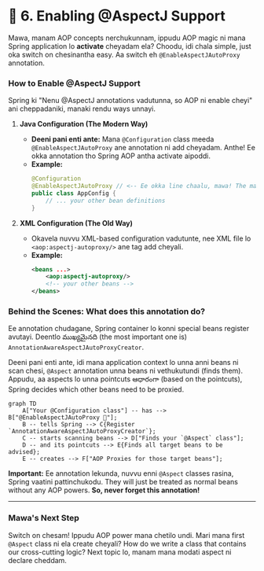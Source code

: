 # 📜 6. Enabling @AspectJ Support

Mawa, manam AOP concepts nerchukunnam, ippudu AOP magic ni mana Spring application lo **activate** cheyadam ela? Choodu, idi chala simple, just oka switch on chesinantha easy. Aa switch eh `@EnableAspectJAutoProxy` annotation.

### How to Enable @AspectJ Support

Spring ki "Nenu @AspectJ annotations vadutunna, so AOP ni enable cheyi" ani cheppadaniki, manaki rendu ways unnayi.

1.  **Java Configuration (The Modern Way)**
    *   **Deeni pani enti ante:** Mana `@Configuration` class meeda `@EnableAspectJAutoProxy` ane annotation ni add cheyadam. Anthe! Ee okka annotation tho Spring AOP antha activate aipoddi.
    *   **Example:**
        ```java
        @Configuration
        @EnableAspectJAutoProxy // <-- Ee okka line chaalu, mawa! The magic switch!
        public class AppConfig {
            // ... your other bean definitions
        }
        ```

2.  **XML Configuration (The Old Way)**
    *   Okavela nuvvu XML-based configuration vadutunte, nee XML file lo `<aop:aspectj-autoproxy/>` ane tag add cheyali.
    *   **Example:**
        ```xml
        <beans ...>
            <aop:aspectj-autoproxy/>
            <!-- your other beans -->
        </beans>
        ```

### Behind the Scenes: What does this annotation do?

Ee annotation chudagane, Spring container lo konni special beans register avutayi. Deentlo ముఖ్యమైనది (the most important one is) `AnnotationAwareAspectJAutoProxyCreator`.

Deeni pani enti ante, idi mana application context lo unna anni beans ni scan chesi, `@Aspect` annotation unna beans ni vethukutundi (finds them). Appudu, aa aspects lo unna pointcuts ఆధారంగా (based on the pointcuts), Spring decides which other beans need to be proxied.

```mermaid
graph TD
    A["Your @Configuration class"] -- has --> B["@EnableAspectJAutoProxy 🚀"];
    B -- tells Spring --> C{Register `AnnotationAwareAspectJAutoProxyCreator`};
    C -- starts scanning beans --> D["Finds your `@Aspect` class"];
    D -- and its pointcuts --> E{Finds all target beans to be advised};
    E -- creates --> F["AOP Proxies for those target beans"];
```

**Important:** Ee annotation lekunda, nuvvu enni `@Aspect` classes rasina, Spring vaatini pattinchukodu. They will just be treated as normal beans without any AOP powers. **So, never forget this annotation!**

---
### Mawa's Next Step
Switch on chesam! Ippudu AOP power mana chetilo undi. Mari mana first `@Aspect` class ni ela create cheyali? How do we write a class that contains our cross-cutting logic? Next topic lo, manam mana modati aspect ni declare cheddam.
